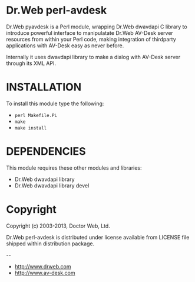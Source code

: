 Dr.Web perl-avdesk
==================

Dr.Web pyavdesk is a Perl module, wrapping Dr.Web dwavdapi C library to introduce powerful
interface to manipulatate Dr.Web AV-Desk server resources from within your Perl code, making
integration of thirdparty applications with AV-Desk easy as never before.

Internally it uses dwavdapi library to make a dialog with AV-Desk server through its XML API.

INSTALLATION
============

To install this module type the following:

   * `perl Makefile.PL`
   * `make`
   * `make install`

DEPENDENCIES
============

This module requires these other modules and libraries:

  * Dr.Web dwavdapi library
  * Dr.Web dwavdapi library devel

Copyright
=========

Copyright (c) 2003-2013, Doctor Web, Ltd.

Dr.Web perl-avdesk is distributed under license available from LICENSE file shipped
within distribution package.


--
* http://www.drweb.com
* http://www.av-desk.com

